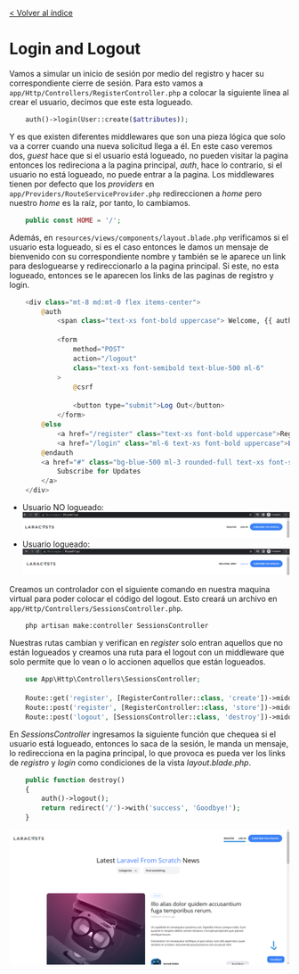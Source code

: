 [< Volver al índice](/docs/readme.md)

# Login and Logout

Vamos a simular un inicio de sesión por medio del registro y hacer su correspondiente cierre de sesión. Para esto vamos a `app/Http/Controllers/RegisterController.php` a colocar la siguiente linea al crear el usuario, decimos que este esta logueado. 

```php
    auth()->login(User::create($attributes));
```

Y es que existen diferentes middlewares que son una pieza lógica que solo va a correr cuando una nueva solicitud llega a él. En este caso veremos dos, *guest* hace que si el usuario está logueado, no pueden visitar la pagina entonces los redireciona a la pagina principal, *auth*, hace lo contrario, si el usuario no está logueado, no puede entrar a la pagina. Los middlewares tienen por defecto que los *providers* en `app/Providers/RouteServiceProvider.php` redireccionen a *home* pero nuestro *home* es la raíz, por tanto, lo cambiamos.  

```php
    public const HOME = '/';
```

Además, en `resources/views/components/layout.blade.php` verificamos si el usuario esta logueado, si es el caso entonces le damos un mensaje de bienvenido con su correspondiente nombre y también se le aparece un link para desloguearse y redireccionarlo a la pagina principal. Si este, no esta logueado, entonces se le aparecen los links de las paginas de registro y login. 

```php
    <div class="mt-8 md:mt-0 flex items-center">
        @auth
            <span class="text-xs font-bold uppercase"> Welcome, {{ auth()->user()->name }}!</span>

            <form
                method="POST"
                action="/logout"
                class="text-xs font-semibold text-blue-500 ml-6"
            >
                @csrf

                <button type="submit">Log Out</button>
            </form>
        @else
            <a href="/register" class="text-xs font-bold uppercase">Register</a>
            <a href="/login" class="ml-6 text-xs font-bold uppercase">Log In</a>
        @endauth
        <a href="#" class="bg-blue-500 ml-3 rounded-full text-xs font-semibold text-white uppercase py-3 px-5">
            Subscribe for Updates
        </a>
    </div>
```
- Usuario NO logueado: 
    ![image](./images/ep49-1.png "Usuario no logueado")
- Usuario logueado: 
    ![image](./images/ep49-2.png "Usuario logueado")

Creamos un controlador con el siguiente comando en nuestra maquina virtual para poder colocar el código del logout. Esto creará un archivo en `app/Http/Controllers/SessionsController.php`.

```bash
    php artisan make:controller SessionsController
```

Nuestras rutas cambian y verifican en *register* solo entran aquellos que no están logueados y creamos una ruta para el logout con un middleware que solo permite que lo vean o lo accionen aquellos que están logueados.  

```php
    use App\Http\Controllers\SessionsController;

    Route::get('register', [RegisterController::class, 'create'])->middleware('guest');
    Route::post('register', [RegisterController::class, 'store'])->middleware('guest');
    Route::post('logout', [SessionsController::class, 'destroy'])->middleware('auth');
```

En *SessionsController* ingresamos la siguiente función que chequea si el usuario está logueado, entonces lo saca de la sesión, le manda un mensaje, lo redirecciona en la pagina principal, lo que provoca es pueda ver los links de *registro* y *login* como condiciones de la vista *layout.blade.php*.

```php
    public function destroy()
    {
        auth()->logout();
        return redirect('/')->with('success', 'Goodbye!');
    }
```

![image](./images/ep49-3.png "Usuario deslogueado")